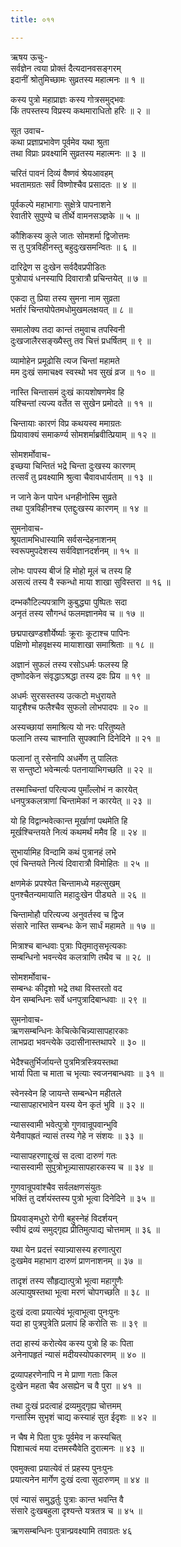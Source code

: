 ```yaml
---
title: ०११

---
```

ऋषय ऊचुः-  
सर्वज्ञेन त्वया प्रोक्तं दैत्यदानवसङ्गरम्  
इदानीं श्रोतुमिच्छामः सुव्रतस्य महात्मनः ॥ १ ॥


कस्य पुत्रो महाप्राज्ञः कस्य गोत्रसमुद्भवः  
किं तपस्तस्य विप्रस्य कथमाराधितो हरिः ॥ २ ॥


सूत उवाच-  
कथा प्रज्ञाप्रभावेण पूर्वमेव यथा श्रुता  
तथा विप्राः प्रवक्ष्यामि सुव्रतस्य महात्मनः ॥ ३ ॥


चरितं पावनं दिव्यं वैष्णवं श्रेयआवहम्  
भवतामग्रतः सर्वं विष्णोश्चैव प्रसादतः ॥ ४ ॥


पूर्वकल्पे महाभागाः सुक्षेत्रे पापनाशने  
रेवातीरे सुपुण्ये च तीर्थे वामनसञ्ज्ञके ॥ ५ ॥


कौशिकस्य कुले जातः सोमशर्मा द्विजोत्तमः  
स तु पुत्रविहीनस्तु बहुदुःखसमन्वितः ॥ ६ ॥


दारिद्रेण स दुःखेन सर्वदैवप्रपीडितः  
पुत्रोपायं धनस्यापि दिवारात्रौ प्रचिन्तयेत् ॥ ७ ॥


एकदा तु प्रिया तस्य सुमना नाम सुव्रता  
भर्तारं चिन्तयोपेतमधोमुखमलक्षयत् ॥ ८ ॥


समालोक्य तदा कान्तं तमुवाच तपस्विनी  
दुःखजालैरसङ्ख्यैस्तु तव चित्तं प्रधर्षितम् ॥ ९ ॥


व्यामोहेन प्रमूढोसि त्यज चिन्तां महामते  
मम दुःखं समाचक्ष्व स्वस्थो भव सुखं व्रज ॥ १० ॥


नास्ति चिन्तासमं दुःखं कायशोषणमेव हि  
यश्चिन्तां त्यज्य वर्तेत स सुखेन प्रमोदते ॥ ११ ॥


चिन्तायाः कारणं विप्र कथयस्व ममाग्रतः  
प्रियावाक्यं समाकर्ण्य सोमशर्माब्रवीत्प्रियाम् ॥ १२ ॥


सोमशर्मोवाच-  
इच्छया चिन्तितं भद्रे चिन्ता दुःखस्य कारणम्  
तत्सर्वं तु प्रवक्ष्यामि श्रुत्वा चैवावधार्यताम् ॥ १३ ॥


न जाने केन पापेन धनहीनोस्मि सुव्रते  
तथा पुत्रविहीनश्च एतद्दुःखस्य कारणम् ॥ १४ ॥


सुमनोवाच-  
श्रूयतामभिधास्यामि सर्वसन्देहनाशनम्  
स्वरूपमुपदेशस्य सर्वविज्ञानदर्शनम् ॥ १५ ॥


लोभः पापस्य बीजं हि मोहो मूलं च तस्य हि  
असत्यं तस्य वै स्कन्धो माया शाखा सुविस्तरा ॥ १६ ॥


दम्भकौटिल्यपत्राणि कुबुद्ध्या पुष्पितः सदा  
अनृतं तस्य सौगन्धं फलमज्ञानमेव च ॥ १७ ॥


छद्मपाखण्डशौर्येर्ष्याः क्रूराः कूटाश्च पापिनः  
पक्षिणो मोहवृक्षस्य मायाशाखा समाश्रिताः ॥ १८ ॥


अज्ञानं सुफलं तस्य रसोऽधर्मः फलस्य हि  
तृष्णोदकेन संवृद्धाऽश्रद्धा तस्य द्रवः प्रिय ॥ १९ ॥


अधर्मः सुरसस्तस्य उत्कटो मधुरायते  
यादृशैश्च फलैश्चैव सुफलो लोभपादपः ॥ २० ॥


अस्यच्छायां समाश्रित्य यो नरः परितुष्यते  
फलानि तस्य चाश्नाति सुपक्वानि दिनेदिने ॥ २१ ॥


फलानां तु रसेनापि अधर्मेण तु पालितः  
स सन्तुष्टो भवेन्मर्त्यः पतनायाभिगच्छति ॥ २२ ॥


तस्माच्चिन्तां परित्यज्य पुमाँल्लोभं न कारयेत्  
धनपुत्रकलत्राणां चिन्तामेकां न कारयेत् ॥ २३ ॥


यो हि विद्वान्भवेत्कान्त मूर्खाणां पथमेति हि  
मूर्खश्चिन्तयते नित्यं कथमर्थं ममैव हि ॥ २४ ॥


सुभार्यामिह विन्दामि कथं पुत्रानहं लभे  
एवं चिन्तयते नित्यं दिवारात्रौ विमोहितः ॥ २५ ॥


क्षणमेकं प्रपश्येत चिन्तामध्ये महत्सुखम्  
पुनश्चैतन्यमायाति महादुःखेन पीड्यते ॥ २६ ॥


चिन्तामोहौ परित्यज्य अनुवर्तस्व च द्विज  
संसारे नास्ति सम्बन्धः केन सार्धं महामते ॥ १७ ॥


मित्राश्च बान्धवाः पुत्राः पितृमातृसभृत्यकाः  
सम्बन्धिनो भवन्त्येव कलत्राणि तथैव च ॥ २८ ॥


सोमशर्मोवाच-  
सम्बन्धः कीदृशो भद्रे तथा विस्तरतो वद  
येन सम्बन्धिनः सर्वे धनपुत्रादिबान्धवाः ॥ २९ ॥


सुमनोवाच-  
ऋणसम्बन्धिनः केचित्केचिन्न्यासापहारकाः  
लाभप्रदा भवन्त्येके उदासीनास्तथापरे ॥ ३० ॥


भेदैश्चतुर्भिर्जायन्ते पुत्रमित्रस्त्रियस्तथा  
भार्या पिता च माता च भृत्याः स्वजनबान्धवाः ॥ ३१ ॥


स्वेनस्वेन हि जायन्ते सम्बन्धेन महीतले  
न्यासापहारभावेन यस्य येन कृतं भुवि ॥ ३२ ॥


न्यासस्वामी भवेत्पुत्रो गुणवान्रूपवान्भुवि  
येनैवापह्रतं न्यासं तस्य गेहे न संशयः ॥ ३३ ॥


न्यासापहरणाद्दुःखं स दत्वा दारुणं गतः  
न्यासस्वामी सुपुत्रोभून्न्यासापहारकस्य च ॥ ३४ ॥


गुणवान्रूपवांश्चैव सर्वलक्षणसंयुतः  
भक्तिं तु दर्शयंस्तस्य पुत्रो भूत्वा दिनेदिने ॥ ३५ ॥


प्रियवाङ्मधुरो रोगी बहुस्नेहं विदर्शयन्  
स्वीयं द्रव्यं समुद्गृह्य प्रीतिमुत्पाद्य चोत्तमाम् ॥ ३६ ॥


यथा येन प्रदत्तं स्यान्न्यासस्य हरणात्पुरा  
दुःखमेव महाभाग दारुणं प्राणनाशनम् ॥ ३७ ॥


तादृशं तस्य सौहृद्यात्पुत्रो भूत्वा महागुणैः  
अल्पायुषस्तथा भूत्वा मरणं चोपगच्छति ॥ ३८ ॥


दुःखं दत्वा प्रयात्येवं भूत्वाभूत्वा पुनःपुनः  
यदा हा पुत्रपुत्रेति प्रलापं हि करोति सः ॥ ३९ ॥


तदा हास्यं करोत्येव कस्य पुत्रो हि कः पिता  
अनेनापहृतं न्यासं मदीयस्योपकारणम् ॥ ४० ॥


द्रव्यापहरणेनापि न मे प्राणा गताः किल  
दुःखेन महता चैव असह्येन च वै पुरा ॥ ४१ ॥


तथा दुःखं प्रदत्वाहं द्रव्यमुद्गृह्य चोत्तमम्  
गन्तास्मि सुभृशं चाद्य कस्याहं सुत ईदृशः ॥ ४२ ॥


न चैष मे पिता पुत्रः पूर्वमेव न कस्यचित्  
पिशाचत्वं मया दत्तमस्यैवेति दुरात्मनः ॥ ४३ ॥


एवमुक्त्वा प्रयात्येवं तं प्रहस्य पुनःपुनः  
प्रयात्यनेन मार्गेण दुःखं दत्वा सुदारुणम् ॥ ४४ ॥


एवं न्यासं समुद्धर्तुः पुत्राः कान्त भवन्ति वै  
संसारे दुःखबहुला दृश्यन्ते यत्रतत्र च ॥ ४५ ॥


ऋणसम्बन्धिनः पुत्रान्प्रवक्ष्यामि तवाग्रतः ४६